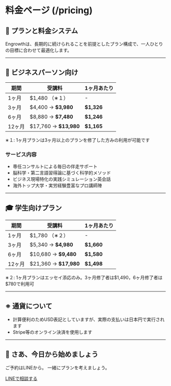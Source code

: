 # 料金ページ (/pricing)

## 💸 プランと料金システム

Engrowthは、長期的に続けられることを前提としたプラン構成で、一人ひとりの目標に合わせて最適化します。

---

## 💼 ビジネスパーソン向け

| 期間   | 受講料                     | 1ヶ月あたり      |
| ---- | ----------------------- | ----------- |
| 1ヶ月  | \$1,480 （∗１）            | -           |
| 3ヶ月  | \$4,400 → **\$3,980**   | **\$1,326** |
| 6ヶ月  | \$8,880 → **\$7,480**   | **\$1,246** |
| 12ヶ月 | \$17,760 → **\$13,980** | **\$1,165** |

∗１: 1ヶ月プランは3ヶ月以上のプランを修了した方みの利用が可能です

### サービス内容

* 専任コンサルトによる毎日の伴走サポート
* 脳科学・第二言語習得論に基づく科学的メソッド
* ビジネス現場特化の実践シミュレーション英会話
* 海外トップ大学・実労経験豊富なプロ講師陣

---

## 🎓 学生向けプラン

| 期間   | 受講料                     | 1ヶ月あたり      |
| ---- | ----------------------- | ----------- |
| 1ヶ月  | \$1,780 （∗２）            | -           |
| 3ヶ月  | \$5,340 → **\$4,980**   | **\$1,660** |
| 6ヶ月  | \$10,680 → **\$9,480**  | **\$1,580** |
| 12ヶ月 | \$21,360 → **\$17,980** | **\$1,498** |

∗２: 1ヶ月プランはエッセイ添応のみ。3ヶ月修了者は\$1,490，6ヶ月修了者は\$780で利用可

---

## ※ 通貨について

* 計算便利のためUSD表記としていますが、実際の支払いは日本円で実行されます
* Stripe等のオンライン決済を使用します

---

## 🚀 さあ、今日から始めましょう

ご予約はLINEから。
一緒にプランを考えましょう。

[LINEで相談する](/contact)
